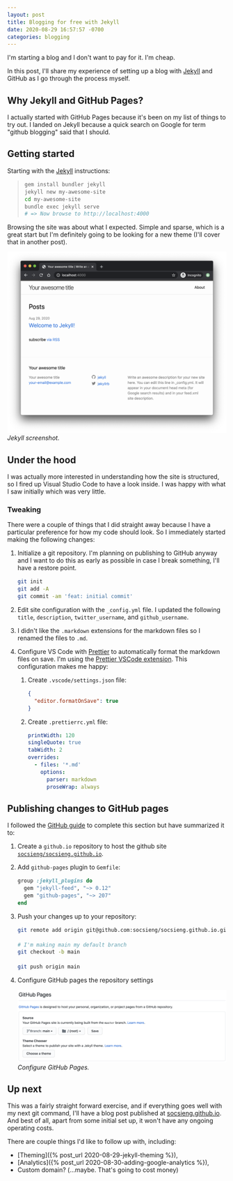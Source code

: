 ```yaml
---
layout: post
title: Blogging for free with Jekyll
date: 2020-08-29 16:57:57 -0700
categories: blogging
---
```


I'm starting a blog and I don't want to pay for it. I'm cheap.

In this post, I'll share my experience of setting up a blog with [Jekyll][jekyll] and GitHub as I go through the process
myself.

## Why Jekyll and GitHub Pages?

I actually started with GitHub Pages because it's been on my list of things to try out. I landed on Jekyll because a
quick search on Google for term "github blogging" said that I should.

## Getting started

Starting with the [Jekyll][jekyll] instructions:

> ```sh
> gem install bundler jekyll
> jekyll new my-awesome-site
> cd my-awesome-site
> bundle exec jekyll serve
> # => Now browse to http://localhost:4000
> ```

Browsing the site was about what I expected. Simple and sparse, which is a great start but I'm definitely going to be
looking for a new theme (I'll cover that in another post).

![Jekyll screenshot](/assets/img/jekyll-screenshot.png) _Jekyll screenshot._

## Under the hood

I was actually more interested in understanding how the site is structured, so I fired up Visual Studio Code to have a
look inside. I was happy with what I saw initially which was very little.

### Tweaking

There were a couple of things that I did straight away because I have a particular preference for how my code should
look. So I immediately started making the following changes:

1. Initialize a git repository. I'm planning on publishing to GitHub anyway and I want to do this as early as possible
   in case I break something, I'll have a restore point.

   ```sh
   git init
   git add -A
   git commit -am 'feat: initial commit'
   ```

2. Edit site configuration with the `_config.yml` file. I updated the following `title`, `description`,
   `twitter_username`, and `github_username`.
3. I didn't like the `.markdown` extensions for the markdown files so I renamed the files to `.md`.
4. Configure VS Code with [Prettier][prettier] to automatically format the markdown files on save. I'm using the
   [Prettier VSCode extension][prettier-vscode]. This configuration makes me happy:

   1. Create `.vscode/settings.json` file:

      ```json
      {
        "editor.formatOnSave": true
      }
      ```

   2. Create `.prettierrc.yml` file:

      ```yaml
      printWidth: 120
      singleQuote: true
      tabWidth: 2
      overrides:
        - files: '*.md'
          options:
            parser: markdown
            proseWrap: always
      ```

## Publishing changes to GitHub pages

I followed the [GitHub guide][github-jekyll] to complete this section but have summarized it to:

1. Create a `github.io` repository to host the github site [`socsieng/socsieng.github.io`][socsieng.github.io].
2. Add `github-pages` plugin to `Gemfile`:

   ```ruby
   group :jekyll_plugins do
     gem "jekyll-feed", "~> 0.12"
     gem "github-pages", "~> 207"
   end
   ```

3. Push your changes up to your repository:

   ```sh
   git remote add origin git@github.com:socsieng/socsieng.github.io.git

   # I'm making main my default branch
   git checkout -b main

   git push origin main
   ```

4. Configure GitHub pages the repository settings

   ![GitHub pages configuration](/assets/img/github-pages-config.png) _Configure GitHub Pages._

## Up next

This was a fairly straight forward exercise, and if everything goes well with my next git command, I'll have a blog post
published at [socsieng.github.io]. And best of all, apart from some initial set up, it won't have any ongoing operating
costs.

There are couple things I'd like to follow up with, including:

- [Theming]({% post_url 2020-08-29-jekyll-theming %}),
- [Analytics]({% post_url 2020-08-30-adding-google-analytics %}),
- Custom domain? (...maybe. That's going to cost money)

[jekyll]: https://jekyllrb.com/
[prettier]: https://prettier.io/
[prettier-vscode]: https://marketplace.visualstudio.com/items?itemName=esbenp.prettier-vscode
[github-jekyll]: https://docs.github.com/en/github/working-with-github-pages/creating-a-github-pages-site-with-jekyll
[socsieng-github]: https://github.com/socsieng/socsieng.github.io
[socsieng.github.io]: https://socsieng.github.io
